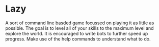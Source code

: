 # Lazy

A sort of command line basded game focussed on playing it as little as possible. The goal is to level all of your skills to the maximum level and explore the world. It is encouraged to write bots to further speed up progress. Make use of the help commands to understand what to do.
